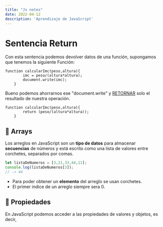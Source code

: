 ```yaml
---
title: "Js notes"
date: 2022-04-12
description: 'Aprendizaje de JavaScript'
---
```



# Sentencia Return

Con esta sentencia podemos devolver datos de una función, supongamos que tenemos la siguiente Función:

~~~
function calcularImc(peso,altura){
        imc = peso/(altura*altura);
        document.write(imc);
    }
~~~

Bueno podemos ahorrarnos ese "document.write" y [RETORNAR](https://developer.mozilla.org/es/docs/Web/JavaScript/Reference/Statements/return) solo el resultado de nuestra operación.

~~~
function calcularImc(peso,altura){
        return (peso/(altura*altura));
    }
~~~

## :sunrise: Arrays

Los arreglos en JavaScript son un **tipo de datos** para almacenar __secuencias__ de números y está escrito como una lista de valores entre corchetes, separados por comas.

```javascript
let listaDeNumeros = [3,21,33,44,11];
console.log(listaDeNumeros[3]);
// -> 44
```
- Para poder obtener un __elemento__ del arreglo se usan corchetes.
- El primer indice de un arreglo siempre sera 0.

## :sunrise_over_mountains: Propiedades

En JavaScript podemos acceder a las propiedades de valores y objetos, es decir, 







